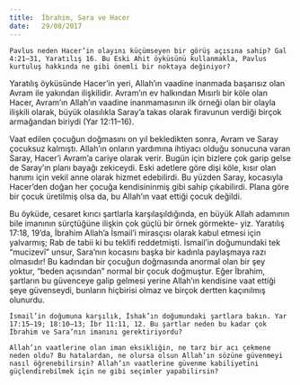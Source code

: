 ```yaml
---
title:  İbrahim, Sara ve Hacer
date:   29/08/2017
---
```


`Pavlus neden Hacer’in olayını küçümseyen bir görüş açısına sahip? Gal 4:21–31, Yaratılış 16. Bu Eski Ahit öyküsünü kullanmakla, Pavlus kurtuluş hakkında ne gibi önemli bir noktaya değiniyor?`

Yaratılış öyküsünde Hacer’in yeri, Allah’ın vaadine inanmada başarısız olan Avram ile yakından ilişkilidir. Avram’ın ev halkından Mısırlı bir köle olan Hacer, Avram’ın Allah’ın vaadine inanmamasının ilk örneği olan bir olayla ilişkili olarak, büyük olasılıkla Saray’a takas olarak firavunun verdiği birçok armağandan biriydi (Yar 12:11–16).

Vaat edilen çocuğun doğmasını on yıl bekledikten sonra, Avram ve Saray çocuksuz kalmıştı. Allah’ın onların yardımına ihtiyacı olduğu sonucuna varan Saray, Hacer’i Avram’a cariye olarak verir. Bugün için bizlere çok garip gelse de Saray’ın planı bayağı zekiceydi. Eski adetlere göre dişi köle, kısır olan hanımı için vekil anne olarak hizmet edebilirdi. Bu yüzden Saray, kocasıyla Hacer’den doğan her çocuğa kendisininmiş gibi sahip çıkabilirdi. Plana göre bir çocuk üretilmiş olsa da, bu Allah’ın vaat ettiği çocuk değildi.

Bu öyküde, cesaret kırıcı şartlarla karşılaşıldığında, en büyük Allah adamının bile imanının sürçtüğüne ilişkin çok güçlü bir örnek görmekte- yiz. Yaratılış 17:18, 19’da, İbrahim Allah’a İsmail’i mirasçısı olarak kabul etmesi için yalvarmış; Rab de tabii ki bu teklifi reddetmişti. İsmail’in doğumundaki tek “mucizevî” unsur, Sara’nın kocasını başka bir kadınla paylaşmaya razı olmasıdır! Bu kadından bir çocuğun doğmasında anormal olan bir şey yoktur, “beden açısından” normal bir çocuk doğmuştur. Eğer İbrahim, şartların bu güvenceye galip gelmesi yerine Allah’ın kendisine vaat ettiği şeye güvenseydi, bunların hiçbirisi olmaz ve birçok dertten kaçınılmış olunurdu.

`İsmail’in doğumuna karşılık, İshak’ın doğumundaki şartlara bakın. Yar 17:15–19; 18:10–13; İbr 11:11, 12. Bu şartlar neden bu kadar çok İbrahim ve Sara’nın imanını gerektiriyordu?`

`Allah’ın vaatlerine olan iman eksikliğin, ne tarz bir acı çekmene neden oldu? Bu hatalardan, ne olursa olsun Allah’ın sözüne güvenmeyi nasıl öğrenebilirsin? Allah’ın vaatlerine güvenme kabiliyetini güçlendirebilmek için ne gibi seçimler yapabilirsin?`